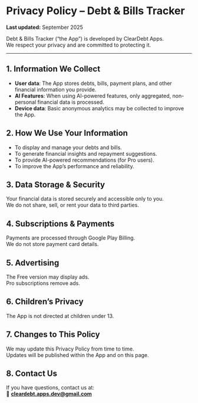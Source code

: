 # Privacy Policy – Debt & Bills Tracker

**Last updated:** September 2025  

Debt & Bills Tracker (“the App”) is developed by ClearDebt Apps.  
We respect your privacy and are committed to protecting it.  

---

## 1. Information We Collect
- **User data**: The App stores debts, bills, payment plans, and other financial information you provide.  
- **AI Features**: When using AI-powered features, only aggregated, non-personal financial data is processed.  
- **Device data**: Basic anonymous analytics may be collected to improve the App.  

## 2. How We Use Your Information
- To display and manage your debts and bills.  
- To generate financial insights and repayment suggestions.  
- To provide AI-powered recommendations (for Pro users).  
- To improve the App’s performance and reliability.  

## 3. Data Storage & Security
Your financial data is stored securely and accessible only to you.  
We do not share, sell, or rent your data to third parties.  

## 4. Subscriptions & Payments
Payments are processed through Google Play Billing.  
We do not store payment card details.  

## 5. Advertising
The Free version may display ads.  
Pro subscriptions remove ads.  

## 6. Children’s Privacy
The App is not directed at children under 13.  

## 7. Changes to This Policy
We may update this Privacy Policy from time to time.  
Updates will be published within the App and on this page.  

## 8. Contact Us
If you have questions, contact us at:  
📧 **cleardebt.apps.dev@gmail.com**
